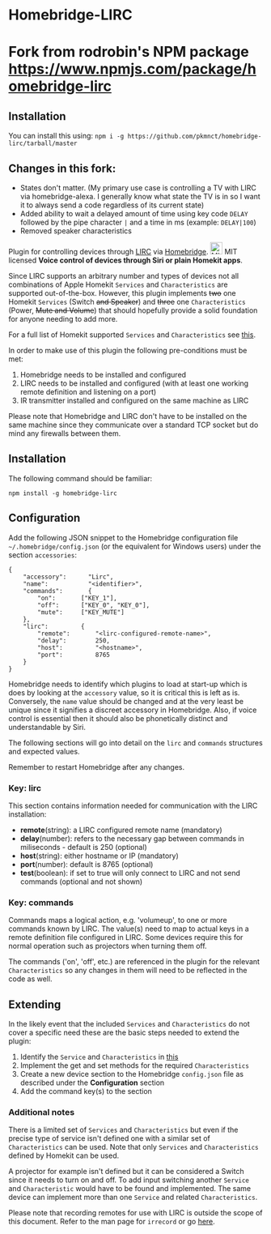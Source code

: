 # Homebridge-LIRC

# Fork from rodrobin's NPM package https://www.npmjs.com/package/homebridge-lirc

## Installation
You can install this using:
```npm i -g https://github.com/pkmnct/homebridge-lirc/tarball/master```

## Changes in this fork:
- States don't matter. (My primary use case is controlling a TV with LIRC via homebridge-alexa. I generally know what state the TV is in so I want it to always send a code regardless of its current state)
- Added ability to wait a delayed amount of time using key code `DELAY` followed by the pipe character `|` and a time in ms (example: `DELAY|100`)
- Removed speaker characteristics

Plugin for controlling devices through [LIRC](http://www.lirc.org/) via [Homebridge](https://github.com/nfarina/homebridge). <img src="https://www.npmjs.com/static/images/osi.svg" alt="MIT License Logo" width="24" height="24"> MIT licensed **Voice control of devices through Siri or plain Homekit apps**.

Since LIRC supports an arbitrary number and types of devices not all combinations of Apple Homekit ```Services``` and ```Characteristics``` are
supported out-of-the-box. However, this plugin implements ~~two~~ one Homekit ```Services``` (Switch ~~and Speaker~~) and ~~three~~ one ```Characteristics```
(Power, ~~Mute and Volume~~) that should hopefully provide a solid foundation for anyone needing to add more.

For a full list of Homekit supported ```Services``` and ```Characteristics``` see [this](https://github.com/KhaosT/HAP-NodeJS/blob/master/lib/gen/HomeKitTypes.js).

In order to make use of this plugin the following pre-conditions must be met:

1. Homebridge needs to be installed and configured
2. LIRC needs to be installed and configured (with at least one working remote definition and listening on a port)
3. IR transmitter installed and configured on the same machine as LIRC

Please note that Homebridge and LIRC don't have to be installed on the same machine since they communicate over a standard TCP
socket but do mind any firewalls between them.

## Installation
The following command should be familiar:

```npm install -g homebridge-lirc```

## Configuration
Add the following JSON snippet to the Homebridge configuration file ```~/.homebridge/config.json``` (or the equivalent for Windows users) under the section ```accessories```:
```
{
    "accessory":      "Lirc",
    "name":           "<identifier>",
    "commands":       {
        "on":       ["KEY_1"],
        "off":      ["KEY_0", "KEY_0"],
        "mute":     ["KEY_MUTE"]
    },
    "lirc":         {
        "remote":       "<lirc-configured-remote-name>",
        "delay":        250,
        "host":         "<hostname>",
        "port":         8765
    }
}
```
Homebridge needs to identify which plugins to load at start-up which is does by looking at the ```accessory``` value, so it is critical this is left as is. Conversely, the ```name``` value should be changed and at the very least be unique since it signifies a discreet accessory in Homebridge. Also, if voice control is essential then it should also be phonetically distinct and understandable by Siri.

The following sections will go into detail on the ```lirc``` and ```commands``` structures and expected values.

Remember to restart Homebridge after any changes.

### Key: lirc
This section contains information needed for communication with the LIRC installation:

* **remote**(string): a LIRC configured remote name (mandatory)
* **delay**(number): refers to the necessary gap between commands in miliseconds - default is 250 (optional)
* **host**(string): either hostname or IP (mandatory)
* **port**(number): default is 8765 (optional)
* **test**(boolean): if set to true will only connect to LIRC and not send commands (optional and not shown)

### Key: commands
Commands maps a logical action, e.g. 'volumeup', to one or more commands known by LIRC. The value(s) need to map to actual keys in a
remote definition file configured in LIRC. Some devices require this for normal operation such as projectors when turning them off.

The commands ('on', 'off', etc.) are referenced in the plugin for the relevant ```Characteristics``` so any changes in them will need to be reflected
in the code as well.

## Extending
In the likely event that the included ```Services``` and ```Characteristics``` do not cover a specific need these are the basic steps needed to
extend the plugin:
1. Identify the ```Service``` and ```Characteristics``` in [this](https://github.com/KhaosT/HAP-NodeJS/blob/master/lib/gen/HomeKitTypes.js)
2. Implement the get and set methods for the required ```Characteristics```
3. Create a new device section to the Homebridge ```config.json``` file as described under the **Configuration** section
4. Add the command key(s) to the section

### Additional notes
There is a limited set of ```Services``` and ```Characteristics``` but even if the precise type of service isn't defined one with a similar set of
```Characteristics``` can be used. Note that only ```Services``` and ```Characteristics``` defined by Homekit can be used.

A projector for example isn't defined but it can be considered a Switch since it needs to turn on and off. To add input switching
another ```Service``` and ```Characteristic``` would have to be found and implemented. The same device can implement more than one ```Service``` and
related ```Characteristics```.

Please note that recording remotes for use with LIRC is outside the scope of this document. Refer to the man page for ```irrecord``` or go
[here](http://www.lirc.org/html/irrecord.html).
